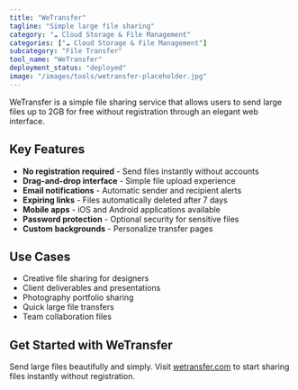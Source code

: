 ```yaml
---
title: "WeTransfer"
tagline: "Simple large file sharing"
category: "☁️ Cloud Storage & File Management"
categories: ["☁️ Cloud Storage & File Management"]
subcategory: "File Transfer"
tool_name: "WeTransfer"
deployment_status: "deployed"
image: "/images/tools/wetransfer-placeholder.jpg"
---
```

WeTransfer is a simple file sharing service that allows users to send large files up to 2GB for free without registration through an elegant web interface.

## Key Features

- **No registration required** - Send files instantly without accounts
- **Drag-and-drop interface** - Simple file upload experience
- **Email notifications** - Automatic sender and recipient alerts
- **Expiring links** - Files automatically deleted after 7 days
- **Mobile apps** - iOS and Android applications available
- **Password protection** - Optional security for sensitive files
- **Custom backgrounds** - Personalize transfer pages

## Use Cases

- Creative file sharing for designers
- Client deliverables and presentations
- Photography portfolio sharing
- Quick large file transfers
- Team collaboration files

## Get Started with WeTransfer

Send large files beautifully and simply. Visit [wetransfer.com](https://wetransfer.com) to start sharing files instantly without registration.